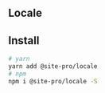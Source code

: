 ## Locale

## Install

```bash
# yarn
yarn add @site-pro/locale
# npm
npm i @site-pro/locale -S
```
